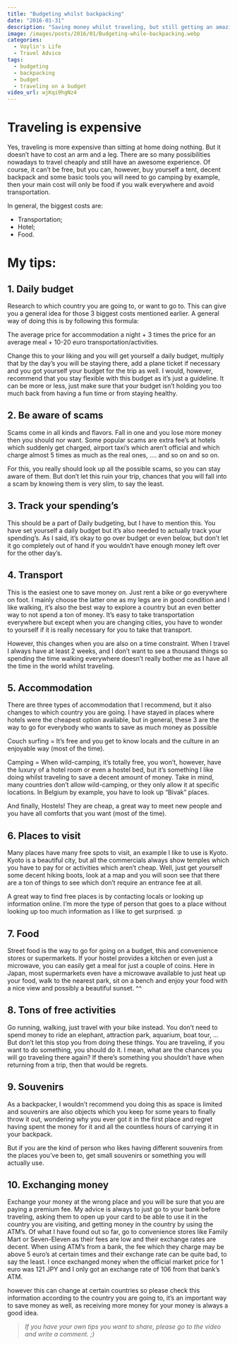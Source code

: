 ```yaml
---
title: "Budgeting whilst backpacking"
date: "2016-01-31"
description: "Saving money whilst traveling, but still getting an amazing tavel experience? Let's talk about how to achieve this as it is easier then you might think and sometimes even give a better traveling experience."
image: /images/posts/2016/01/Budgeting-while-backpacking.webp
categories:
  - Voylin's Life
  - Travel Advice
tags:
  - budgeting
  - backpacking
  - budget
  - traveling on a budget
video_url: wjKqi9hgNz4
---
```


# Traveling is expensive

Yes, traveling is more expensive than sitting at home doing nothing. But it doesn’t have to cost an arm and a leg. There are so many possibilities nowadays to travel cheaply and still have an awesome experience. Of course, it can’t be free, but you can, however, buy yourself a tent, decent backpack and some basic tools you will need to go camping by example, then your main cost will only be food if you walk everywhere and avoid transportation.

In general, the biggest costs are:

- Transportation;
- Hotel;
- Food.

# My tips:

## 1. Daily budget

Research to which country you are going to, or want to go to. This can give you a general idea for those 3 biggest costs mentioned earlier. A general way of doing this is by following this formula:

The average price for accommodation a night + 3 times the price for an average meal + 10-20 euro transportation/activities.

Change this to your liking and you will get yourself a daily budget, multiply that by the day’s you will be staying there, add a plane ticket if necessary and you got yourself your budget for the trip as well. I would, however, recommend that you stay flexible with this budget as it’s just a guideline. It can be more or less, just make sure that your budget isn’t holding you too much back from having a fun time or from staying healthy.

## 2. Be aware of scams

Scams come in all kinds and flavors. Fall in one and you lose more money then you should nor want. Some popular scams are extra fee’s at hotels which suddenly get charged, airport taxi’s which aren’t official and which charge almost 5 times as much as the real ones, …. and so on and so on.

For this, you really should look up all the possible scams, so you can stay aware of them. But don’t let this ruin your trip, chances that you will fall into a scam by knowing them is very slim, to say the least.

## 3. Track your spending’s

This should be a part of Daily budgeting, but I have to mention this. You have set yourself a daily budget but it’s also needed to actually track your spending’s. As I said, it’s okay to go over budget or even below, but don’t let it go completely out of hand if you wouldn’t have enough money left over for the other day’s.

## 4. Transport

This is the easiest one to save money on. Just rent a bike or go everywhere on foot. I mainly choose the latter one as my legs are in good condition and I like walking, it’s also the best way to explore a country but an even better way to not spend a ton of money. It’s easy to take transportation everywhere but except when you are changing cities, you have to wonder to yourself if it is really necessary for you to take that transport.

However, this changes when you are also on a time constraint. When I travel I always have at least 2 weeks, and I don’t want to see a thousand things so spending the time walking everywhere doesn’t really bother me as I have all the time in the world whilst traveling.

## 5. Accommodation

There are three types of accommodation that I recommend, but it also changes to which country you are going. I have stayed in places where hotels were the cheapest option available, but in general, these 3 are the way to go for everybody who wants to save as much money as possible

Couch surfing = It’s free and you get to know locals and the culture in an enjoyable way (most of the time).

Camping = When wild-camping, it’s totally free, you won’t, however, have the luxury of a hotel room or even a hostel bed, but it’s something I like doing whilst traveling to save a decent amount of money. Take in mind, many countries don’t allow wild-camping, or they only allow it at specific locations. In Belgium by example, you have to look up “Bivak” places.

And finally, Hostels! They are cheap, a great way to meet new people and you have all comforts that you want (most of the time). 

## 6. Places to visit

Many places have many free spots to visit, an example I like to use is Kyoto. Kyoto is a beautiful city, but all the commercials always show temples which you have to pay for or activities which aren’t cheap. Well, just get yourself some decent hiking boots, look at a map and you will soon see that there are a ton of things to see which don’t require an entrance fee at all.

A great way to find free places is by contacting locals or looking up information online. I’m more the type of person that goes to a place without looking up too much information as I like to get surprised. :p

## 7. Food

Street food is the way to go for going on a budget, this and convenience stores or supermarkets. If your hostel provides a kitchen or even just a microwave, you can easily get a meal for just a couple of coins. Here in Japan, most supermarkets even have a microwave available to just heat up your food, walk to the nearest park, sit on a bench and enjoy your food with a nice view and possibly a beautiful sunset. ^^

## 8. Tons of free activities

Go running, walking, just travel with your bike instead. You don’t need to spend money to ride an elephant, attraction park, aquarium, boat tour, … But don’t let this stop you from doing these things. You are traveling, if you want to do something, you should do it. I mean, what are the chances you will go traveling there again? If there’s something you shouldn’t have when returning from a trip, then that would be regrets.

## 9. Souvenirs

As a backpacker, I wouldn’t recommend you doing this as space is limited and souvenirs are also objects which you keep for some years to finally throw it out, wondering why you ever got it in the first place and regret having spent the money for it and all the countless hours of carrying it in your backpack.

But if you are the kind of person who likes having different souvenirs from the places you’ve been to, get small souvenirs or something you will actually use.

## 10. Exchanging money

Exchange your money at the wrong place and you will be sure that you are paying a premium fee. My advice is always to just go to your bank before traveling, asking them to open up your card to be able to use it in the country you are visiting, and getting money in the country by using the ATM’s. Of what I have found out so far, go to convenience stores like Family Mart or Seven-Eleven as their fees are low and their exchange rates are decent. When using ATM’s from a bank, the fee which they charge may be above 5 euro’s at certain times and their exchange rate can be quite bad, to say the least. I once exchanged money when the official market price for 1 euro was 121 JPY and I only got an exchange rate of 106 from that bank’s ATM.

however this can change at certain countries so please check this information according to the country you are going to, it’s an important way to save money as well, as receiving more money for your money is always a good idea.

>*<p class="text-center">If you have your own tips you want to share, please go to the video and write a comment. ;)</p>*